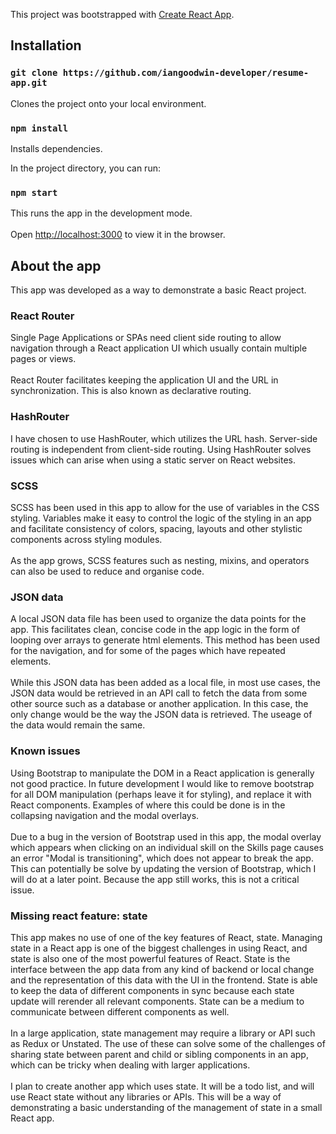 This project was bootstrapped with [Create React App](https://github.com/facebook/create-react-app).

## Installation

### `git clone https://github.com/iangoodwin-developer/resume-app.git` 

Clones the project onto your local environment.

### `npm install`

Installs dependencies.

In the project directory, you can run:

### `npm start` 

This runs the app in the development mode.<br><br>
Open [http://localhost:3000](http://localhost:3000) to view it in the browser.

## About the app

This app was developed as a way to demonstrate a basic React project. 

### React Router

Single Page Applications or SPAs need client side routing to allow navigation through a React application UI which usually contain multiple pages or views.
<br><br>
React Router facilitates keeping the application UI and the URL in synchronization. This is also known as declarative routing.

### HashRouter

I have chosen to use HashRouter, which utilizes the URL hash. Server-side routing is independent from client-side routing. Using HashRouter solves issues which can arise when using a static server on React websites.

### SCSS

SCSS has been used in this app to allow for the use of variables in the CSS styling. Variables make it easy to control the logic of the styling in an app and facilitate consistency of colors, spacing, layouts and other stylistic components across styling modules.
<br><br>
As the app grows, SCSS features such as nesting, mixins, and operators can also be used to reduce and organise code.

### JSON data

A local JSON data file has been used to organize the data points for the app. This facilitates clean, concise code in the app logic in the form of looping over arrays to generate html elements. This method has been used for the navigation, and for some of the pages which have repeated elements.
<br><br>
While this JSON data has been added as a local file, in most use cases, the JSON data would be retrieved in an API call to fetch the data from some other source such as a database or another application. In this case, the only change would be the way the JSON data is retrieved. The useage of the data would remain the same.

### Known issues

Using Bootstrap to manipulate the DOM in a React application is generally not good practice. In future development I would like to remove bootstrap for all DOM manipulation (perhaps leave it for styling), and replace it with React components. Examples of where this could be done is in the collapsing navigation and the modal overlays.
<br><br>
Due to a bug in the version of Bootstrap used in this app, the modal overlay which appears when clicking on an individual skill on the Skills page causes an error "Modal is transitioning", which does not appear to break the app. This can potentially be solve by updating the version of Bootstrap, which I will do at a later point. Because the app still works, this is not a critical issue.

### Missing react feature: state

This app makes no use of one of the key features of React, state. Managing state in a React app is one of the biggest challenges in using React, and state is also one of the most powerful features of React. State is the interface between the app data from any kind of backend or local change and the representation of this data with the UI in the frontend. State is able to keep the data of different components in sync because each state update will rerender all relevant components. State can be a medium to communicate between different components as well.
<br><br>
In a large application, state management may require a library or API such as Redux or Unstated. The use of these can solve some of the challenges of sharing state between parent and child or sibling components in an app, which can be tricky when dealing with larger applications.
<br><br>
I plan to create another app which uses state. It will be a todo list, and will use React state without any libraries or APIs. This will be a way of demonstrating a basic understanding of the management of state in a small React app. 


